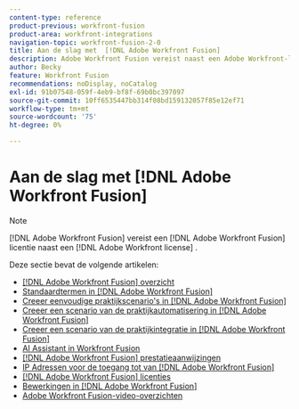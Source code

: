```yaml
---
content-type: reference
product-previous: workfront-fusion
product-area: workfront-integrations
navigation-topic: workfront-fusion-2-0
title: Aan de slag met  [!DNL Adobe Workfront Fusion]
description: Adobe Workfront Fusion vereist naast een Adobe Workfront-licentie een Adobe Workfront Fusion-licentie.
author: Becky
feature: Workfront Fusion
recommendations: noDisplay, noCatalog
exl-id: 91b07548-059f-4eb9-bf8f-69b0bc397097
source-git-commit: 10ff6535447bb314f08bd159132057f85e12ef71
workflow-type: tm+mt
source-wordcount: '75'
ht-degree: 0%

---
```


# Aan de slag met [!DNL Adobe Workfront Fusion]

>[!NOTE]
>
>[!DNL Adobe Workfront Fusion] vereist een [!DNL Adobe Workfront Fusion] licentie naast een [!DNL Adobe Workfront license] .

Deze sectie bevat de volgende artikelen:

* [[!DNL Adobe Workfront Fusion] overzicht](../../workfront-fusion/get-started/workfront-fusion-overview.md)
* [Standaardtermen in  [!DNL Adobe Workfront Fusion]](../../workfront-fusion/get-started/basic-terms.md)
* [Creeer eenvoudige praktijkscenario&#39;s in  [!DNL Adobe Workfront Fusion]](/help/quicksilver/workfront-fusion/get-started/build-practice-scenarios/create-practice-scenarios.md)
* [Creeer een scenario van de praktijkautomatisering in  [!DNL Adobe Workfront Fusion]](../../workfront-fusion/get-started/create-a-practice-automation-scenario.md)
* [Creeer een scenario van de praktijkintegratie in  [!DNL Adobe Workfront Fusion]](../../workfront-fusion/get-started/create-a-practice-scenario.md)
* [AI Assistant in Workfront Fusion](/help/quicksilver/workfront-fusion/get-started/fusion-ai-assistant.md)
* [[!DNL Adobe Workfront Fusion] prestatieaanwijzingen](../../workfront-fusion/get-started/fusion-performance-guardrails.md)
* [IP Adressen voor de toegang tot van  [!DNL Adobe Workfront Fusion]](../../workfront-fusion/get-started/ip-addresses-for-fusion.md)
* [[!DNL Adobe Workfront Fusion] licenties](../../workfront-fusion/get-started/license-automation-vs-integration.md)
* [Bewerkingen in  [!DNL Adobe Workfront Fusion]](../../workfront-fusion/get-started/operations-in-workfront-fusion.md)
* [Adobe Workfront Fusion-video-overzichten](/help/quicksilver/workfront-fusion/get-started/fusion-basics-videos.md)
